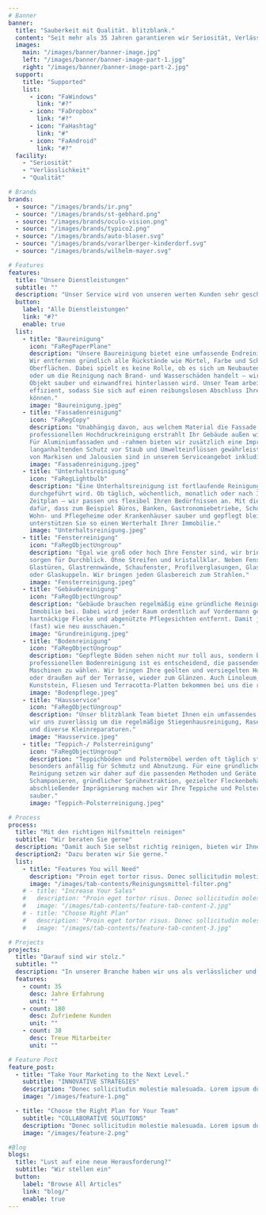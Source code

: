 ```yaml
---
# Banner
banner:
  title: "Sauberkeit mit Qualität. blitzblank."
  content: "Seit mehr als 35 Jahren garantieren wir Seriosität, Verlässlichkeit und Qualität in der Gebäudereinigung. Ihre Zufriedenheit steht bei uns an erster Stelle."
  images:
    main: "/images/banner/banner-image.jpg"
    left: "/images/banner/banner-image-part-1.jpg"
    right: "/images/banner/banner-image-part-2.jpg"
  support:
    title: "Supported"
    list:
      - icon: "FaWindows"
        link: "#?"
      - icon: "FaDropbox"
        link: "#?"
      - icon: "FaHashtag"
        link: "#"
      - icon: "FaAndroid"
        link: "#?"
  facility:
    - "Seriosität"
    - "Verlässlichkeit"
    - "Qualität"

# Brands
brands:
  - source: "/images/brands/ir.png"
  - source: "/images/brands/st-gebhard.png"
  - source: "/images/brands/oculo-vision.png"
  - source: "/images/brands/typico2.png"
  - source: "/images/brands/auto-blaser.svg"
  - source: "/images/brands/vorarlberger-kinderdorf.svg"
  - source: "/images/brands/wilhelm-mayer.svg"

# Features
features:
  title: "Unsere Dienstleistungen"
  subtitle: ""
  description: "Unser Service wird von unseren werten Kunden sehr geschätzt."
  button:
    label: "Alle Dienstleistungen"
    link: "#?"
    enable: true
  list:
    - title: "Baureinigung"
      icon: "FaRegPaperPlane"
      description: "Unsere Baureinigung bietet eine umfassende Endreinigung nach Abschluss von Bauarbeiten.
      Wir entfernen gründlich alle Rückstände wie Mörtel, Farbe und Schmutz von allen
      Oberflächen. Dabei spielt es keine Rolle, ob es sich um Neubauten, Sanierungen, Umbauten
      oder um die Reinigung nach Brand- und Wasserschäden handelt – wir sorgen dafür, dass Ihr
      Objekt sauber und einwandfrei hinterlassen wird. Unser Team arbeitet zuverlässig und
      effizient, sodass Sie sich auf einen reibungslosen Abschluss Ihres Bauprojekts verlassen
      können."
      image: "Baureinigung.jpeg"
    - title: "Fassadenreinigung"
      icon: "FaRegCopy"
      description: "Unabhängig davon, aus welchem Material die Fassade Ihrer Immobilie besteht – mit unserer
      professionellen Hochdruckreinigung erstrahlt Ihr Gebäude außen wieder in neuem Glanz.
      Für Aluminiumfassaden und -rahmen bieten wir zusätzlich eine Imprägnierung an, die einen
      langanhaltenden Schutz vor Staub und Umwelteinflüssen gewährleistet. Auch die Reinigung
      von Markisen und Jalousien sind in unserem Serviceangebot inkludiert."
      image: "Fassadenreinigung.jpeg"
    - title: "Unterhaltsreinigung"
      icon: "FaRegLightbulb"
      description: "Eine Unterhaltsreinigung ist fortlaufende Reinigungsarbeit, die in festgelegten Abständen
      durchgeführt wird. Ob täglich, wöchentlich, monatlich oder nach Ihrem individuellen
      Zeitplan – wir passen uns flexibel Ihren Bedürfnissen an. Mit diesem Service sorgen wir
      dafür, dass zum Beispiel Büros, Banken, Gastronomiebetriebe, Schulen, Einkaufszentren,
      Wohn- und Pflegeheime oder Krankenhäuser sauber und gepflegt bleiben. Langfristig
      unterstützen Sie so einen Werterhalt Ihrer Immobilie."
      image: "Unterhaltsreinigung.jpeg"
    - title: "Fensterreinigung"
      icon: "FaRegObjectUngroup"
      description: "Egal wie groß oder hoch Ihre Fenster sind, wir bringen Ihre Fenster wieder zum Strahlen und
      sorgen für Durchblick. Ohne Streifen und kristallklar. Neben Fenstern, reinigen wir auch
      Glastüren, Glastrennwände, Schaufenster, Profilverglasungen, Glasdächer, Wintergärten
      oder Glaskuppeln. Wir bringen jeden Glasbereich zum Strahlen."
      image: "Fensterreinigung.jpeg"
    - title: "Gebäudereinigung"
      icon: "FaRegObjectUngroup"
      description: "Gebäude brauchen regelmäßig eine gründliche Reinigung. So trägt man zum Werteerhalt der
      Immobilie bei. Dabei wird jeder Raum ordentlich auf Vordermann gebracht und auch
      hartnäckige Flecke und abgenützte Pflegesichten entfernt. Damit jene Oberflächen wieder
      (fast) wie neu ausschauen."
      image: "Grundreinigung.jpeg"
    - title: "Bodenreinigung"
      icon: "FaRegObjectUngroup"
      description: "Gepflegte Böden sehen nicht nur toll aus, sondern bleiben auch länger schön. Bei der
      professionellen Bodenreinigung ist es entscheidend, die passenden Reinigungsmittel und
      Maschinen zu wählen. Wir bringen Ihre geölten und versiegelten Holzböden, ob drinnen
      oder draußen auf der Terrasse, wieder zum Glänzen. Auch Linoleum, PVC, Marmor, Granit,
      Kunststein, Fliesen und Terracotta-Platten bekommen bei uns die richtige Pflege und Schutz."
      image: "Bodenpflege.jpeg"
    - title: "Hausservice"
      icon: "FaRegObjectUngroup"
      description: "Unser blitzblank Team bietet Ihnen ein umfassendes Facility Management. Dabei kümmern
      wir uns zuverlässig um die regelmäßige Stiegenhausreinigung, Rasenpflege, Schneeräumung
      und diverse Kleinreparaturen."
      image: "Hausservice.jpeg"
    - title: "Teppich-/ Polsterreinigung"
      icon: "FaRegObjectUngroup"
      description: "Teppichböden und Polstermöbel werden oft täglich stark beansprucht und sind daher
      besonders anfällig für Schmutz und Abnutzung. Für eine gründliche und hygienische
      Reinigung setzen wir daher auf die passenden Methoden und Geräte. Mit tiefem
      Schamponieren, gründlicher Sprühextraktion, gezielter Fleckenbehandlung und
      abschließender Imprägnierung machen wir Ihre Teppiche und Polster wieder frisch und
      sauber."
      image: "Teppich-Polsterreinigung.jpeg"

# Process
process:
  title: "Mit den richtigen Hilfsmitteln reinigen"
  subtitle: "Wir beraten Sie gerne"
  description: "Damit auch Sie selbst richtig reinigen, bieten wir Ihnen unsere bewährten Reinigungsmittel, Putztücher, Schwämme, Staubtücher an. Sie haben auch die Möglichkeit professionelle Reinigungsgeräte über uns leihweise zu beziehen."
  description2: "Dazu beraten wir Sie gerne."
  list:
    - title: "Features You will Need"
      description: "Proin eget tortor risus. Donec sollicitudin molestie imperdiet et, porttitor at sem."
      image: "/images/tab-contents/Reinigungsmittel-filter.png"
    # - title: "Increase Your Sales"
    #   description: "Proin eget tortor risus. Donec sollicitudin molestie imperdiet et, porttitor at sem."
    #   image: "/images/tab-contents/feature-tab-content-2.jpg"
    # - title: "Choose Right Plan"
    #   description: "Proin eget tortor risus. Donec sollicitudin molestie imperdiet et, porttitor at sem."
    #   image: "/images/tab-contents/feature-tab-content-3.jpg"

# Projects
projects:
  title: "Darauf sind wir stolz."
  subtitle: ""
  description: "In unserer Branche haben wir uns als verlässlicher und kompetenter Partner etabliert. Unser Erfolg spiegelt sich in der Zufriedenheit unserer Kunden wider, die uns ihr Vertrauen schenken. Darüber hinaus sind wir stolz darauf, ein starkes und engagiertes Team zu haben, das jeden Tag ihr Bestes gibt, um exzellenten Service und herausragende Ergebnisse zu liefern."
  features:
    - count: 35
      desc: Jahre Erfahrung
      unit: ""
    - count: 180
      desc: Zufriedene Kunden
      unit: ""
    - count: 38
      desc: Treue Mitarbeiter
      unit: ""

# Feature Post
feature_post:
  - title: "Take Your Marketing to the Next Level."
    subtitle: "INNOVATIVE STRATEGIES"
    description: "Donec sollicitudin molestie malesuada. Lorem ipsum dolor sit imperdiet et, porttitor at sem. Pellentesque in ipsum id orci porta dapibus. Curabitur aliquet quam id dui posuere blandit. Proin eget elementum sed sit amet dui. Nulla porttitor accumsan tincidunt. Proin eget tortor risus."
    image: "/images/feature-1.png"

  - title: "Choose the Right Plan for Your Team"
    subtitle: "COLLABORATIVE SOLUTIONS"
    description: "Donec sollicitudin molestie malesuada. Lorem ipsum dolor sit imperdiet et, porttitor at sem. Pellentesque in ipsum id orci porta dapibus. Curabitur aliquet quam id dui posuere blandit. Proin eget elementum sed sit amet dui. Nulla porttitor accumsan tincidunt. Proin eget tortor risus."
    image: "/images/feature-2.png"

#Blog
blogs:
  title: "Lust auf eine neue Herausforderung?"
  subtitle: "Wir stellen ein"
  button:
    label: "Browse All Articles"
    link: "blog/"
    enable: true
---
```

